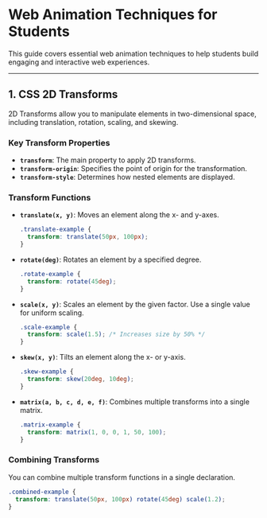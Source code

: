 # Web Animation Techniques for Students

This guide covers essential web animation techniques to help students build engaging and interactive web experiences.

---

## **1. CSS 2D Transforms**

2D Transforms allow you to manipulate elements in two-dimensional space, including translation, rotation, scaling, and skewing.

### Key Transform Properties

- **`transform`**: The main property to apply 2D transforms.
- **`transform-origin`**: Specifies the point of origin for the transformation.
- **`transform-style`**: Determines how nested elements are displayed.

### Transform Functions

- **`translate(x, y)`**: Moves an element along the x- and y-axes.

  ```css
  .translate-example {
    transform: translate(50px, 100px);
  }
  ```

- **`rotate(deg)`**: Rotates an element by a specified degree.

  ```css
  .rotate-example {
    transform: rotate(45deg);
  }
  ```

- **`scale(x, y)`**: Scales an element by the given factor. Use a single value for uniform scaling.

  ```css
  .scale-example {
    transform: scale(1.5); /* Increases size by 50% */
  }
  ```

- **`skew(x, y)`**: Tilts an element along the x- or y-axis.

  ```css
  .skew-example {
    transform: skew(20deg, 10deg);
  }
  ```

- **`matrix(a, b, c, d, e, f)`**: Combines multiple transforms into a single matrix.

  ```css
  .matrix-example {
    transform: matrix(1, 0, 0, 1, 50, 100);
  }
  ```

### Combining Transforms

You can combine multiple transform functions in a single declaration.

```css
.combined-example {
  transform: translate(50px, 100px) rotate(45deg) scale(1.2);
}
```
